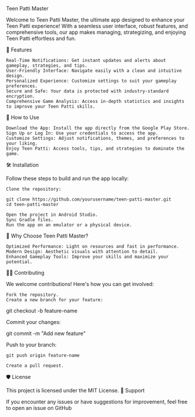 Teen Patti Master

Welcome to Teen Patti Master, the ultimate app designed to enhance your Teen Patti experience! With a seamless user interface, robust features, and comprehensive tools, our app makes managing, strategizing, and enjoying Teen Patti effortless and fun.

📱 Features

    Real-Time Notifications: Get instant updates and alerts about gameplay, strategies, and tips.
    User-Friendly Interface: Navigate easily with a clean and intuitive design.
    Personalized Experience: Customize settings to suit your gameplay preferences.
    Secure and Safe: Your data is protected with industry-standard encryption.
    Comprehensive Game Analysis: Access in-depth statistics and insights to improve your Teen Patti skills.

🚀 How to Use

    Download the App: Install the app directly from the Google Play Store.
    Sign Up or Log In: Use your credentials to access the app.
    Customize Settings: Adjust notifications, themes, and preferences to your liking.
    Enjoy Teen Patti: Access tools, tips, and strategies to dominate the game.

🛠️ Installation

Follow these steps to build and run the app locally:

    Clone the repository:

    git clone https://github.com/yourusername/teen-patti-master.git
    cd teen-patti-master

    Open the project in Android Studio.
    Sync Gradle files.
    Run the app on an emulator or a physical device.

🌟 Why Choose Teen Patti Master?

    Optimized Performance: Light on resources and fast in performance.
    Modern Design: Aesthetic visuals with attention to detail.
    Enhanced Gameplay Tools: Improve your skills and maximize your potential.

🧑‍💻 Contributing

We welcome contributions! Here's how you can get involved:

    Fork the repository.
    Create a new branch for your feature:

git checkout -b feature-name

Commit your changes:

git commit -m "Add new feature"

Push to your branch:

    git push origin feature-name

    Create a pull request.

🛡️ License

This project is licensed under the MIT License.
💬 Support

If you encounter any issues or have suggestions for improvement, feel free to open an issue on GitHub
